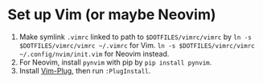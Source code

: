 # Set up Vim (or maybe Neovim)

1. Make symlink `.vimrc` linked to path to `$DOTFILES/vimrc/vimrc` by
`ln -s $DOTFILES/vimrc/vimrc ~/.vimrc` for Vim.
`ln -s $DOTFILES/vimrc/vimrc ~/.config/nvim/init.vim` for Neovim instead.
2. For Neovim, install `pynvim` with pip by `pip install pynvim`.
3. Install [Vim-Plug](https://github.com/junegunn/vim-plug), then run `:PlugInstall`.
